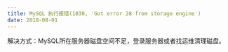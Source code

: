 ```yaml
---
title: MySQL 执行报错(1030, 'Got error 28 from storage engine')
date: 2018-08-01
---
```


解决方式：MySQL所在服务器磁盘空间不足，登录服务器或者找运维清理磁盘。
